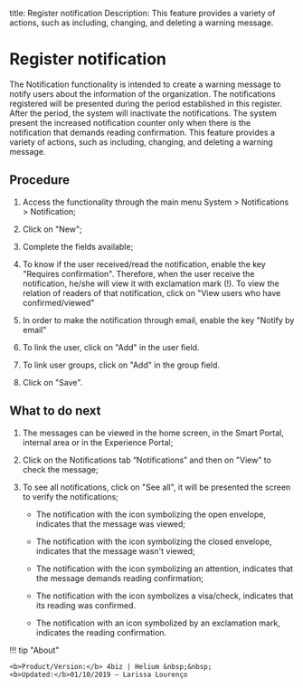 title: Register notification
Description: This feature provides a variety of actions, such as including, changing, and deleting a warning message.
# Register notification

The Notification functionality is intended to create a warning message to notify users about the information of the organization.
The notifications registered will be presented during the period established in this register. After the period, the system will inactivate the notifications.
The system present the increased notification counter only when there is the notification that demands reading confirmation.
This feature provides a variety of actions, such as including, changing, and deleting a warning message.

Procedure
-------------

1.  Access the functionality through the main menu System \> Notifications \>
    Notification;

2.  Click on "New";

3.  Complete the fields available;

4.  To know if the user received/read the notification,
    enable the key "Requires confirmation". Therefore, when the user receive the
    notification, he/she will view it with exclamation mark (!). To view the relation of readers of that notification, click on
    "View users who have confirmed/viewed"
    
5.  In order to make the notification through email, enable the key "Notify by email"

6.  To link the user, click on "Add" in the user field.

7.  To link user groups, click on "Add" in the group field.

8.  Click on "Save".

What to do next
-------------------

1.  The messages can be viewed in the home screen, in the Smart Portal, internal
    area or in the Experience Portal;

2.  Click on the Notifications tab “Notifications” and then on "View" to check
    the message;

3.  To see all notifications, click on "See all", it will be presented the
    screen to verify the notifications;

    -   The notification with the icon symbolizing the open envelope, indicates that
    the message was viewed;

    -   The notification with the icon symbolizing the closed envelope, indicates
    that the message wasn't viewed;

    -   The notification with the icon symbolizing an attention, indicates that the
    message demands reading confirmation;

    -   The notification with the icon symbolizes a visa/check, indicates that its
    reading was confirmed.
    
    -   The notification with an icon symbolized by an exclamation mark, indicates the reading confirmation.
    
!!! tip "About"

    <b>Product/Version:</b> 4biz | Helium &nbsp;&nbsp;
    <b>Updated:</b>01/10/2019 – Larissa Lourenço


